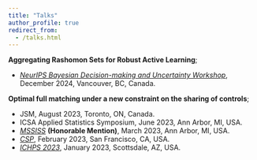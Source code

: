 ```yaml
---
title: "Talks"
author_profile: true
redirect_from:
  - /talks.html
---
```


<!-- Leave two spaces at the end -->

**Aggregating Rashomon Sets for Robust Active Learning**;
* [*NeurIPS Bayesian Decision-making and Uncertainty Workshop*](https://gp-seminar-series.github.io/neurips-2024/), December 2024, Vancouver, BC, Canada.

**Optimal full matching under a new constraint on the sharing of controls**;
* JSM, August 2023, Toronto, ON, Canada.  
* ICSA Applied Statistics Symposium, June 2023, Ann Arbor, MI, USA.  
* [*MSSISS*](https://sites.lsa.umich.edu/mssiss/past/mssiss-2023/) **(Honorable Mention)**, March 2023, Ann Arbor, MI, USA.  
* [*CSP*](https://ww3.aievolution.com/AMSTATevents/Events/viewEv?ev=1728), February 2023, San Francisco, CA, USA.  
* [*ICHPS 2023*](https://www.google.com/url?q=https://ww3.aievolution.com/AMSTATevents/Events/viewEv?ev%3D1566&sa=D&source=docs&ust=1729637621157381&usg=AOvVaw1vByLH98xlUuji9WfPXt4j), January 2023, Scottsdale, AZ, USA.  
